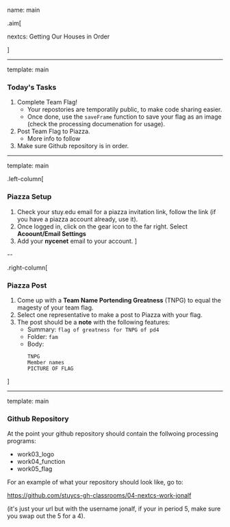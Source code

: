 name: main

.aim[<div>
nextcs: Getting Our Houses in Order
</div>]


---
template: main

### Today's Tasks
1. Complete Team Flag!
   - Your repostories are temporatily public, to make code sharing easier.
   - Once done, use the `saveFrame` function to save your flag as an image (check the processing documenation for usage).
2. Post Team Flag to Piazza.
   - More info to follow
3. Make sure Github repository is in order.

---
template: main

.left-column[
### Piazza Setup
1. Check your stuy.edu email for a piazza invitation link, follow the link (if you have a piazza account already, use it).
2. Once logged in, click on the gear icon to the far right. Select __Acoount/Email Settings__
3. Add your __nycenet__ email to your account.
]

--

.right-column[
### Piazza Post
1. Come up with a __Team Name Portending Greatness__ (TNPG) to equal the magesty of your team flag.
2. Select one representative to make a post to Piazza with your flag.
3. The post should be a __note__ with the following features:
   - Summary: `flag of greatness for TNPG of pd4`
   - Folder: `fam`
   - Body:
        ```
        TNPG
        Member names
        PICTURE OF FLAG
        ```
]

---
template: main

### Github Repository
At the point your github repository should contain the follwoing processing programs:
- work03_logo
- work04_function
- work05_flag

For an example of what your repository should look like, go to:

<https://github.com/stuycs-gh-classrooms/04-nextcs-work-jonalf>

(it's just your url but with the username jonalf, if your in period 5, make sure you swap out the 5 for a 4).
